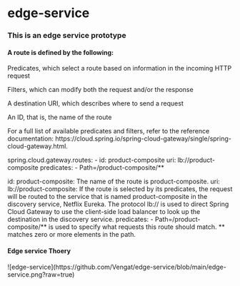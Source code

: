 # edge-service
<h3>This is an edge service prototype</h3>

<h4>A route is defined by the following:</h4>

<p>Predicates, which select a route based on information in the incoming HTTP request</p>

<p>Filters, which can modify both the request and/or the response</p>
<p>A destination URI, which describes where to send a request</p>
<p>An ID, that is, the name of the route</p>
<p>For a full list of available predicates and filters, refer to the reference documentation: https://cloud.spring.io/spring-cloud-gateway/single/spring-cloud-gateway.html.</p>


<p>
spring.cloud.gateway.routes:
- id: product-composite
  uri: lb://product-composite
  predicates:
  - Path=/product-composite/**
</p>

<p>
id: product-composite: The name of the route is product-composite.
uri: lb://product-composite: If the route is selected by its predicates, the request will be routed to the service that is named product-composite in the discovery service, Netflix Eureka. The protocol lb:// is used to direct Spring Cloud Gateway to use the client-side load balancer to look up the destination in the discovery service.
predicates: - Path=/product-composite/** is used to specify what requests this route should match. ** matches zero or more elements in the path.
</p> 

<h4>Edge service Thoery</h4>
![edge-service](https://github.com/Vengat/edge-service/blob/main/edge-service.png?raw=true)
